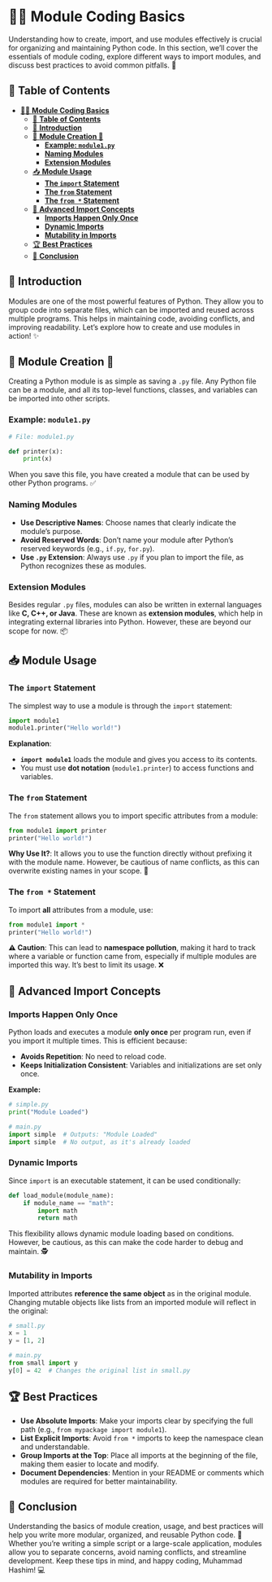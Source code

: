 # 🧑‍💻 **Module Coding Basics**

Understanding how to create, import, and use modules effectively is crucial for organizing and maintaining Python code. In this section, we’ll cover the essentials of module coding, explore different ways to import modules, and discuss best practices to avoid common pitfalls. 🚀


## 📖 **Table of Contents**
- [🧑‍💻 **Module Coding Basics**](#-module-coding-basics)
  - [📖 **Table of Contents**](#-table-of-contents)
  - [📝 **Introduction**](#-introduction)
  - [📂 **Module Creation 📝**](#-module-creation-)
    - [**Example: `module1.py`**](#example-module1py)
    - [**Naming Modules**](#naming-modules)
    - [**Extension Modules**](#extension-modules)
  - [📥 **Module Usage**](#-module-usage)
    - [**The `import` Statement**](#the-import-statement)
    - [**The `from` Statement**](#the-from-statement)
    - [**The `from *` Statement**](#the-from--statement)
  - [🚀 **Advanced Import Concepts**](#-advanced-import-concepts)
    - [**Imports Happen Only Once**](#imports-happen-only-once)
    - [**Dynamic Imports**](#dynamic-imports)
    - [**Mutability in Imports**](#mutability-in-imports)
  - [🏆 **Best Practices**](#-best-practices)
  - [🎉 **Conclusion**](#-conclusion)


## 📝 **Introduction**
Modules are one of the most powerful features of Python. They allow you to group code into separate files, which can be imported and reused across multiple programs. This helps in maintaining code, avoiding conflicts, and improving readability. Let’s explore how to create and use modules in action! ✨


## 📂 **Module Creation 📝**
Creating a Python module is as simple as saving a `.py` file. Any Python file can be a module, and all its top-level functions, classes, and variables can be imported into other scripts.

### **Example: `module1.py`**
```python
# File: module1.py

def printer(x):
    print(x)
```

When you save this file, you have created a module that can be used by other Python programs. ✅

### **Naming Modules**
- **Use Descriptive Names**: Choose names that clearly indicate the module’s purpose.
- **Avoid Reserved Words**: Don’t name your module after Python’s reserved keywords (e.g., `if.py`, `for.py`).
- **Use `.py` Extension**: Always use `.py` if you plan to import the file, as Python recognizes these as modules.

### **Extension Modules**
Besides regular `.py` files, modules can also be written in external languages like **C, C++, or Java**. These are known as **extension modules**, which help in integrating external libraries into Python. However, these are beyond our scope for now. 📦


## 📥 **Module Usage**

### **The `import` Statement**
The simplest way to use a module is through the `import` statement:
```python
import module1
module1.printer("Hello world!")
```

**Explanation**:
- **`import module1`** loads the module and gives you access to its contents.
- You must use **dot notation** (`module1.printer`) to access functions and variables.

### **The `from` Statement**
The `from` statement allows you to import specific attributes from a module:
```python
from module1 import printer
printer("Hello world!")
```

**Why Use It?**: It allows you to use the function directly without prefixing it with the module name. However, be cautious of name conflicts, as this can overwrite existing names in your scope. 🔄

### **The `from *` Statement**
To import **all** attributes from a module, use:
```python
from module1 import *
printer("Hello world!")
```

**⚠️ Caution**: This can lead to **namespace pollution**, making it hard to track where a variable or function came from, especially if multiple modules are imported this way. It’s best to limit its usage. ❌


## 🚀 **Advanced Import Concepts**

### **Imports Happen Only Once**
Python loads and executes a module **only once** per program run, even if you import it multiple times. This is efficient because:
- **Avoids Repetition**: No need to reload code.
- **Keeps Initialization Consistent**: Variables and initializations are set only once.

**Example:**
```python
# simple.py
print("Module Loaded")

# main.py
import simple  # Outputs: "Module Loaded"
import simple  # No output, as it's already loaded
```

### **Dynamic Imports**
Since `import` is an executable statement, it can be used conditionally:
```python
def load_module(module_name):
    if module_name == "math":
        import math
        return math
```

This flexibility allows dynamic module loading based on conditions. However, be cautious, as this can make the code harder to debug and maintain. 🕵️

### **Mutability in Imports**
Imported attributes **reference the same object** as in the original module. Changing mutable objects like lists from an imported module will reflect in the original:
```python
# small.py
x = 1
y = [1, 2]

# main.py
from small import y
y[0] = 42  # Changes the original list in small.py
```


## 🏆 **Best Practices**
- **Use Absolute Imports**: Make your imports clear by specifying the full path (e.g., `from mypackage import module1`).
- **List Explicit Imports**: Avoid `from *` imports to keep the namespace clean and understandable.
- **Group Imports at the Top**: Place all imports at the beginning of the file, making them easier to locate and modify.
- **Document Dependencies**: Mention in your README or comments which modules are required for better maintainability.


## 🎉 **Conclusion**
Understanding the basics of module creation, usage, and best practices will help you write more modular, organized, and reusable Python code. 🚀 Whether you’re writing a simple script or a large-scale application, modules allow you to separate concerns, avoid naming conflicts, and streamline development. Keep these tips in mind, and happy coding, Muhammad Hashim! 💻